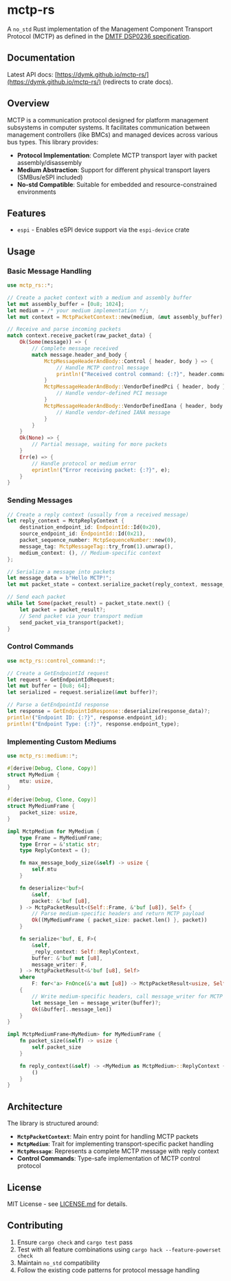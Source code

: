 # mctp-rs

A `no_std` Rust implementation of the Management Component Transport Protocol (MCTP) as defined in the [DMTF DSP0236 specification](https://www.dmtf.org/sites/default/files/standards/documents/DSP0236_1.3.3.pdf).

## Documentation

Latest API docs: [https://dymk.github.io/mctp-rs/](https://dymk.github.io/mctp-rs/) (redirects to crate docs).

## Overview

MCTP is a communication protocol designed for platform management subsystems in computer systems. It facilitates communication between management controllers (like BMCs) and managed devices across various bus types. This library provides:

- **Protocol Implementation**: Complete MCTP transport layer with packet assembly/disassembly
- **Medium Abstraction**: Support for different physical transport layers (SMBus/eSPI included)
- **No-std Compatible**: Suitable for embedded and resource-constrained environments

## Features

- `espi` - Enables eSPI device support via the `espi-device` crate

## Usage

### Basic Message Handling

```rust
use mctp_rs::*;

// Create a packet context with a medium and assembly buffer
let mut assembly_buffer = [0u8; 1024];
let medium = /* your medium implementation */;
let mut context = MctpPacketContext::new(medium, &mut assembly_buffer);

// Receive and parse incoming packets
match context.receive_packet(raw_packet_data) {
    Ok(Some(message)) => {
        // Complete message received
        match message.header_and_body {
            MctpMessageHeaderAndBody::Control { header, body } => {
                // Handle MCTP control message
                println!("Received control command: {:?}", header.command_code);
            }
            MctpMessageHeaderAndBody::VendorDefinedPci { header, body } => {
                // Handle vendor-defined PCI message
            }
            MctpMessageHeaderAndBody::VendorDefinedIana { header, body } => {
                // Handle vendor-defined IANA message
            }
        }
    }
    Ok(None) => {
        // Partial message, waiting for more packets
    }
    Err(e) => {
        // Handle protocol or medium error
        eprintln!("Error receiving packet: {:?}", e);
    }
}
```

### Sending Messages

```rust
// Create a reply context (usually from a received message)
let reply_context = MctpReplyContext {
    destination_endpoint_id: EndpointId::Id(0x20),
    source_endpoint_id: EndpointId::Id(0x21),
    packet_sequence_number: MctpSequenceNumber::new(0),
    message_tag: MctpMessageTag::try_from(1).unwrap(),
    medium_context: (), // Medium-specific context
};

// Serialize a message into packets
let message_data = b"Hello MCTP!";
let mut packet_state = context.serialize_packet(reply_context, message_data)?;

// Send each packet
while let Some(packet_result) = packet_state.next() {
    let packet = packet_result?;
    // Send packet via your transport medium
    send_packet_via_transport(packet);
}
```

### Control Commands

```rust
use mctp_rs::control_command::*;

// Create a GetEndpointId request
let request = GetEndpointIdRequest;
let mut buffer = [0u8; 64];
let serialized = request.serialize(&mut buffer)?;

// Parse a GetEndpointId response
let response = GetEndpointIdResponse::deserialize(response_data)?;
println!("Endpoint ID: {:?}", response.endpoint_id);
println!("Endpoint Type: {:?}", response.endpoint_type);
```

### Implementing Custom Mediums

```rust
use mctp_rs::medium::*;

#[derive(Debug, Clone, Copy)]
struct MyMedium {
    mtu: usize,
}

#[derive(Debug, Clone, Copy)]
struct MyMediumFrame {
    packet_size: usize,
}

impl MctpMedium for MyMedium {
    type Frame = MyMediumFrame;
    type Error = &'static str;
    type ReplyContext = ();

    fn max_message_body_size(&self) -> usize {
        self.mtu
    }

    fn deserialize<'buf>(
        &self,
        packet: &'buf [u8],
    ) -> MctpPacketResult<(Self::Frame, &'buf [u8]), Self> {
        // Parse medium-specific headers and return MCTP payload
        Ok((MyMediumFrame { packet_size: packet.len() }, packet))
    }

    fn serialize<'buf, E, F>(
        &self,
        _reply_context: Self::ReplyContext,
        buffer: &'buf mut [u8],
        message_writer: F,
    ) -> MctpPacketResult<&'buf [u8], Self>
    where
        F: for<'a> FnOnce(&'a mut [u8]) -> MctpPacketResult<usize, Self>,
    {
        // Write medium-specific headers, call message_writer for MCTP data
        let message_len = message_writer(buffer)?;
        Ok(&buffer[..message_len])
    }
}

impl MctpMediumFrame<MyMedium> for MyMediumFrame {
    fn packet_size(&self) -> usize {
        self.packet_size
    }

    fn reply_context(&self) -> <MyMedium as MctpMedium>::ReplyContext {
        ()
    }
}
```

## Architecture

The library is structured around:

- **`MctpPacketContext`**: Main entry point for handling MCTP packets
- **`MctpMedium`**: Trait for implementing transport-specific packet handling
- **`MctpMessage`**: Represents a complete MCTP message with reply context
- **Control Commands**: Type-safe implementation of MCTP control protocol


## License

MIT License - see [LICENSE.md](LICENSE.md) for details.

## Contributing

1. Ensure `cargo check` and `cargo test` pass
2. Test with all feature combinations using `cargo hack --feature-powerset check`
3. Maintain `no_std` compatibility
4. Follow the existing code patterns for protocol message handling
